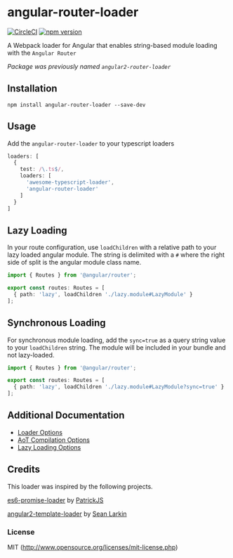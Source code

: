 # angular-router-loader

[![CircleCI](https://circleci.com/gh/brandonroberts/angular-router-loader.svg?style=shield&circle-token=a8a709588d22664ab74922050eda672898d2d417)](https://circleci.com/gh/brandonroberts/angular-router-loader)
[![npm version](https://badge.fury.io/js/angular-router-loader.svg)](https://badge.fury.io/js/angular-router-loader)

A Webpack loader for Angular that enables string-based module loading with the `Angular Router`

*Package was previously named `angular2-router-loader`*

## Installation

  `npm install angular-router-loader --save-dev`

## Usage

Add the `angular-router-loader` to your typescript loaders

```ts
loaders: [
  {
    test: /\.ts$/,
    loaders: [
      'awesome-typescript-loader',
      'angular-router-loader'
    ]
  }
]
```

## Lazy Loading

In your route configuration, use `loadChildren` with a relative path to your lazy loaded angular module. The string is delimited with a `#` where the right side of split is the angular module class name.

```ts
import { Routes } from '@angular/router';

export const routes: Routes = [
  { path: 'lazy', loadChildren './lazy.module#LazyModule' }
];
```

## Synchronous Loading

For synchronous module loading, add the `sync=true` as a query string value to your `loadChildren` string. The module will be included in your bundle and not lazy-loaded.

```ts
import { Routes } from '@angular/router';

export const routes: Routes = [
  { path: 'lazy', loadChildren './lazy.module#LazyModule?sync=true' }
];
```

## Additional Documentation

* [Loader Options](./docs/options.md#general-loader-options)
* [AoT Compilation Options](./docs/options.md#loader-options-aot-compilation)
* [Lazy Loading Options](./docs/options.md#lazy-loading-options)


## Credits

This loader was inspired by the following projects.

[es6-promise-loader](https://github.com/gdi2290/es6-promise-loader) by [PatrickJS](https://twitter.com/@gdi2290)

[angular2-template-loader](https://github.com/TheLarkInn/angular2-template-loader) by [Sean Larkin](https://twitter.com/@TheLarkInn)

### License

MIT (http://www.opensource.org/licenses/mit-license.php)
